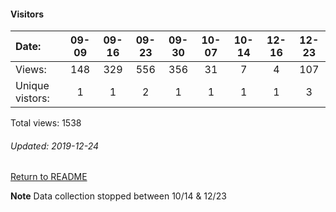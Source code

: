 #### Visitors
Date:   |         09-09   |       09-16   |       09-23   |       09-30   |  10-07  |  10-14  |  12-16  |  12-23
|:---   |:---:    |:---:  |:---:  |:---:  |:---:  |:---:  |:---:  |:---:
Views:  |         148     |       329     |       556     |       356     |  31     |  7      |  4      |  107
Unique  vistors:  |       1       |       1       |       2       |       1  |      1  |      1  |      1  |      3

Total views: 1538
###### Updated: 2019-12-24

[Return to README](https://github.com/BradleyA/git-TEST-commit-automation/tree/master/hooks#traffic)

**Note**  Data collection stopped between 10/14 & 12/23
